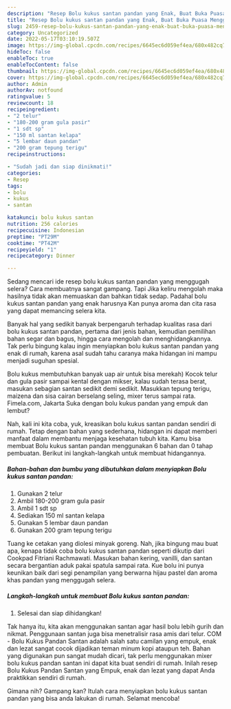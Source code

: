 ```yaml
---
description: "Resep Bolu kukus santan pandan yang Enak, Buat Buka Puasa Menggugah Selera"
title: "Resep Bolu kukus santan pandan yang Enak, Buat Buka Puasa Menggugah Selera"
slug: 2459-resep-bolu-kukus-santan-pandan-yang-enak-buat-buka-puasa-menggugah-selera
category: Uncategorized
date: 2022-05-17T03:10:19.507Z
image: https://img-global.cpcdn.com/recipes/6645ec6d059ef4ea/680x482cq70/bolu-kukus-santan-pandan-foto-resep-utama.jpg
hideToc: false
enableToc: true
enableTocContent: false
thumbnail: https://img-global.cpcdn.com/recipes/6645ec6d059ef4ea/680x482cq70/bolu-kukus-santan-pandan-foto-resep-utama.jpg
cover: https://img-global.cpcdn.com/recipes/6645ec6d059ef4ea/680x482cq70/bolu-kukus-santan-pandan-foto-resep-utama.jpg
author: Admin
authorAv: notfound
ratingvalue: 5
reviewcount: 18
recipeingredient:
- "2 telur"
- "180-200 gram gula pasir"
- "1 sdt sp"
- "150 ml santan kelapa"
- "5 lembar daun pandan"
- "200 gram tepung terigu"
recipeinstructions:

- "Sudah jadi dan siap dinikmati!"
categories:
- Resep
tags:
- bolu
- kukus
- santan

katakunci: bolu kukus santan 
nutrition: 256 calories
recipecuisine: Indonesian
preptime: "PT29M"
cooktime: "PT42M"
recipeyield: "1"
recipecategory: Dinner

---
```



Sedang mencari ide resep bolu kukus santan pandan yang menggugah selera? Cara membuatnya sangat gampang. Tapi Jika keliru mengolah maka hasilnya tidak akan memuaskan dan bahkan tidak sedap. Padahal bolu kukus santan pandan yang enak harusnya Kan punya aroma dan cita rasa yang dapat memancing selera kita.


Banyak hal yang sedikit banyak berpengaruh terhadap kualitas rasa dari bolu kukus santan pandan, pertama dari jenis bahan, kemudian pemilihan bahan segar dan bagus, hingga cara mengolah dan menghidangkannya. Tak perlu bingung kalau ingin menyiapkan bolu kukus santan pandan yang enak di rumah, karena asal sudah tahu caranya maka hidangan ini mampu menjadi suguhan spesial.

Bolu kukus membutuhkan banyak uap air untuk bisa merekah) Kocok telur dan gula pasir sampai kental dengan mikser, kalau sudah terasa berat, masukan sebagian santan sedikit demi sedikit. Masukkan tepung terigu, maizena dan sisa cairan berselang seling, mixer terus sampai rata. Fimela.com, Jakarta Suka dengan bolu kukus pandan yang empuk dan lembut?


Nah, kali ini kita coba, yuk, kreasikan bolu kukus santan pandan sendiri di rumah. Tetap dengan bahan yang sederhana, hidangan ini dapat memberi manfaat dalam membantu menjaga kesehatan tubuh kita. Kamu bisa membuat Bolu kukus santan pandan menggunakan 6 bahan dan 0 tahap pembuatan. Berikut ini langkah-langkah untuk membuat hidangannya.

<!--inarticleads1-->

##### Bahan-bahan dan bumbu yang dibutuhkan dalam menyiapkan Bolu kukus santan pandan:

1. Gunakan 2 telur
1. Ambil 180-200 gram gula pasir
1. Ambil 1 sdt sp
1. Sediakan 150 ml santan kelapa
1. Gunakan 5 lembar daun pandan
1. Gunakan 200 gram tepung terigu


Tuang ke cetakan yang diolesi minyak goreng. Nah, jika bingung mau buat apa, kenapa tidak coba bolu kukus santan pandan seperti dikutip dari Cookpad Fitriani Rachmawati. Masukan bahan kering, vanilli, dan santan secara bergantian aduk pakai spatula sampai rata. Kue bolu ini punya keunikan baik dari segi penampilan yang berwarna hijau pastel dan aroma khas pandan yang menggugah selera. 

<!--inarticleads2-->

##### Langkah-langkah untuk membuat Bolu kukus santan pandan:


1. Selesai dan siap dihidangkan!

Tak hanya itu, kita akan menggunakan santan agar hasil bolu lebih gurih dan nikmat. Penggunaan santan juga bisa menetralisir rasa amis dari telur. COM - Bolu Kukus Pandan Santan adalah salah satu camilan yang empuk, enak dan lezat sangat cocok dijadikan teman minum kopi ataupun teh. Bahan yang digunakan pun sangat mudah dicari, tak perlu menggunakan mixer bolu kukus pandan santan ini dapat kita buat sendiri di rumah. Inilah resep Bolu Kukus Pandan Santan yang Empuk, enak dan lezat yang dapat Anda praktikkan sendiri di rumah. 

Gimana nih? Gampang kan? Itulah cara menyiapkan bolu kukus santan pandan yang bisa anda lakukan di rumah. Selamat mencoba!
